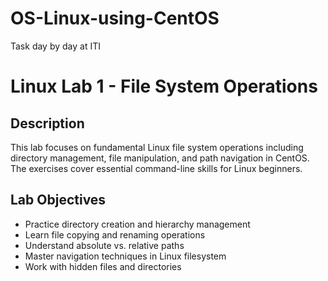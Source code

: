 # OS-Linux-using-CentOS
Task day by day at ITI

# Linux Lab 1 - File System Operations


## Description
This lab focuses on fundamental Linux file system operations including directory management, file manipulation, and path navigation in CentOS. The exercises cover essential command-line skills for Linux beginners.

## Lab Objectives
- Practice directory creation and hierarchy management
- Learn file copying and renaming operations
- Understand absolute vs. relative paths
- Master navigation techniques in Linux filesystem
- Work with hidden files and directories
